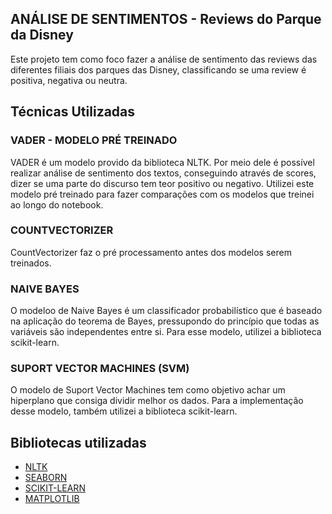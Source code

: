 ## ANÁLISE DE SENTIMENTOS - Reviews do Parque da Disney
Este projeto tem como foco fazer a análise de sentimento das reviews das diferentes filiais dos parques das Disney, classificando se uma review é positiva, negativa ou neutra.

## Técnicas Utilizadas
### VADER - MODELO PRÉ TREINADO
VADER é um modelo provido da biblioteca NLTK. Por meio dele é possível realizar análise de sentimento dos textos, conseguindo através de scores, dizer se uma parte do discurso tem teor positivo ou negativo. Utilizei este modelo pré treinado para fazer comparações com os modelos que treinei ao longo do notebook.

### COUNTVECTORIZER
CountVectorizer faz o pré processamento antes dos modelos serem treinados. 
### NAIVE BAYES
O modeloo de Naive Bayes é um classificador probabilístico que é baseado na aplicação do teorema de Bayes, pressupondo do princípio que todas as variáveis são independentes entre si. Para esse modelo, utilizei a biblioteca scikit-learn.
### SUPORT VECTOR MACHINES (SVM)
O modelo de Suport Vector Machines tem como objetivo achar um hiperplano que consiga dividir melhor os dados. Para a implementação desse modelo, também utilizei a biblioteca scikit-learn.

## Bibliotecas utilizadas
* [NLTK](https://www.nltk.org/)
* [SEABORN](https://seaborn.pydata.org/)
* [SCIKIT-LEARN](https://scikit-learn.org/stable/)
* [MATPLOTLIB](https://matplotlib.org/)



